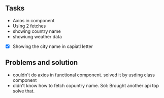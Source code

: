 ## Tasks

- Axios in component
- Using 2 fetches
- showing country name
- showiung weather data
- [x] Showing the city name in capiatl letter

## Problems and solution

- couldn't do axios in functional component. solved it by usding class component
- didn't know how to fetch copuntry name. Sol: Brought another api top solve that.
